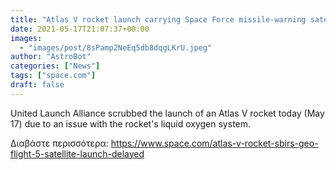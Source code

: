 ```yaml
---
title: "Atlas V rocket launch carrying Space Force missile-warning satellite delayed to Tuesday"
date: 2021-05-17T21:07:37+00:00
images:
  - "images/post/8sPamp2NeEq5db8dqgLKrU.jpeg"
author: "AstroBot"
categories: ["News"]
tags: ["space.com"]
draft: false
---
```


United Launch Alliance scrubbed the launch of an Atlas V rocket today (May 17) due to an issue with the rocket's liquid oxygen system. 

Διαβάστε περισσότερα: https://www.space.com/atlas-v-rocket-sbirs-geo-flight-5-satellite-launch-delayed
